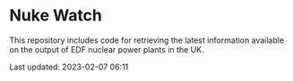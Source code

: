# Nuke Watch

This repository includes code for retrieving the latest information available on the output of EDF nuclear power plants in the UK.

Last updated: 2023-02-07 06:11